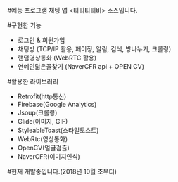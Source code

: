 #예능 프로그램 채팅 앱 <티티티티비> 소스입니다.

#구현한 기능

- 로그인 & 회원가입
- 채팅방 (TCP/IP 활용, 페이징, 알림, 검색, 방나누기, 크롤링)
- 랜덤영상통화 (WebRTC 활용)
- 연예인닮은꼴찾기 (NaverCFR api + OPEN CV)

#활용한 라이브러리

- Retrofit(http통신)
- Firebase(Google Analytics)
- Jsoup(크롤링)
- Glide(이미지, GIF)
- StyleableToast(스타일토스트)
- WebRtc(영상통화)
- OpenCV(얼굴검출)
- NaverCFR(이미지인식)

#현재 개발중입니다.(2018년 10월 초부터)
